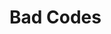 <!--
 * @Author: your name
 * @Date: 2021-02-06 11:16:17
 * @LastEditTime: 2021-02-06 11:16:53
 * @LastEditors: Please set LastEditors
 * @Description: In User Settings Edit
 * @FilePath: /vuepress-starter/docs/Code/README.md
-->
# Bad Codes